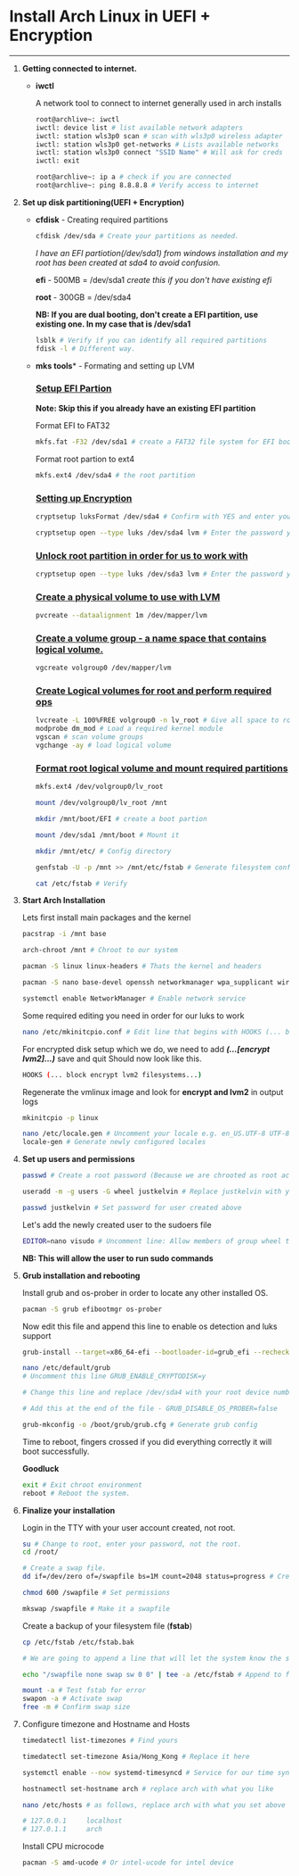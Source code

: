 # Install Arch Linux in UEFI + Encryption

---

1. **Getting connected to internet.**
   
   - **iwctl**
     
     A network tool to connect to internet generally used in arch installs
     
     ```bash
     root@archlive~: iwctl
     iwctl: device list # list available network adapters
     iwctl: station wls3p0 scan # scan with wls3p0 wireless adapter
     iwctl: station wls3p0 get-networks # Lists available networks
     iwctl: station wls3p0 connect "SSID Name" # Will ask for creds
     iwctl: exit
     
     root@archlive~: ip a # check if you are connected
     root@archlive~: ping 8.8.8.8 # Verify access to internet
     ```

2. **Set up disk partitioning(UEFI + Encryption)**
   
   - **cfdisk** - Creating required partitions
     
     ```bash
     cfdisk /dev/sda # Create your partitions as needed.
     ```
     
     *I have an EFI partiotion(/dev/sda1) from windows installation and my root has been created at sda4 to avoid confusion.*
     
     **efi** - 500MB = /dev/sda1 *create this if you don't have existing efi*
     
     **root** - 300GB = /dev/sda4
     
     **NB: If you are dual booting, don't create a EFI partition, use existing one. In my case that is /dev/sda1**
     
     ```bash
     lsblk # Verify if you can identify all required partitions
     fdisk -l # Different way.
     ```

   - **mks tools*** - Formating and setting up LVM
     
     ### <u>**Setup EFI Partion**</u>
     
     **Note: Skip this if you already have an existing EFI partition**
     
     Format EFI to FAT32
     
     ```bash
     mkfs.fat -F32 /dev/sda1 # create a FAT32 file system for EFI boot partition
     ```
     
     Format root partion to ext4
     
     ```bash
     mkfs.ext4 /dev/sda4 # the root partition
     ```

     ### <u>**Setting up Encryption**</u>
     
     ```bash
     cryptsetup luksFormat /dev/sda4 # Confirm with YES and enter your strong password.
     
     cryptsetup open --type luks /dev/sda4 lvm # Enter the password you just set up to unlock the partition.
     ```

     ### <u>**Unlock root partition in order for us to work with**</u>
     
     ```bash
     cryptsetup open --type luks /dev/sda3 lvm # Enter the password you just set up and map as lvm.
     ```
     
     ### <u>**Create a physical volume to use with LVM**</u>
     
     ```bash
     pvcreate --dataalignment 1m /dev/mapper/lvm
     ```
     
     ### <u>**Create a volume group - a name space that contains logical volume.**</u>
     
     ```bash
     vgcreate volgroup0 /dev/mapper/lvm
     ```
     
     ### <u>**Create Logical volumes for root and perform required ops**</u>
     
     ```bash
     lvcreate -L 100%FREE volgroup0 -n lv_root # Give all space to root
     modprobe dm_mod # Load a required kernel module
     vgscan # scan volume groups
     vgchange -ay # load logical volume
     ```
     
     ### <u>**Format root logical volume and mount required partitions**</u>
     
     ```bash
     mkfs.ext4 /dev/volgroup0/lv_root
     
     mount /dev/volgroup0/lv_root /mnt
     
     mkdir /mnt/boot/EFI # create a boot partion
     
     mount /dev/sda1 /mnt/boot # Mount it
     
     mkdir /mnt/etc/ # Config directory
     
     genfstab -U -p /mnt >> /mnt/etc/fstab # Generate filesystem conf and save it
     
     cat /etc/fstab # Verify 
     ```

3. **Start Arch Installation**
   
    Lets first install main packages and the kernel
   
   ```bash
   pacstrap -i /mnt base
   
   arch-chroot /mnt # Chroot to our system
   
   pacman -S linux linux-headers # Thats the kernel and headers
   
   pacman -S nano base-devel openssh networkmanager wpa_supplicant wireless_tools netctl dialog lvm2 # You need this, trust me.
   
   systemctl enable NetworkManager # Enable network service
   ```
   
    Some required editing you need in order for our luks to work
   
   ```bash
   nano /etc/mkinitcpio.conf # Edit line that begins with HOOKS (... block [here] filesystems...)
   ```
   
    For encrypted disk setup which we do, we need to add ***(...[encrypt lvm2]...)*** save and quit
    Should now look like this.
   
   ```bash
   HOOKS (... block encrypt lvm2 filesystems...)
   ```
   
    Regenerate the vmlinux image and look for **encrypt and lvm2** in output logs
   
   ```bash
   mkinitcpio -p linux
   ```
   
   ```bash
   nano /etc/locale.gen # Uncomment your locale e.g. en_US.UTF-8 UTF-8
   locale-gen # Generate newly configured locales
   ```

4. **Set up users and permissions**
   
   ```bash
   passwd # Create a root password (Because we are chrooted as root account)
   
   useradd -m -g users -G wheel justkelvin # Replace justkelvin with your desired name
   
   passwd justkelvin # Set password for user created above
   ```
   
    Let's add the newly created user to the sudoers file
   
   ```bash
   EDITOR=nano visudo # Uncomment line: Allow members of group wheel to execute any command %wheel ALL=(ALL) ALL
   ```
   
    **NB: This will allow the user to run sudo commands**

5. **Grub installation and rebooting**
   
    Install grub and os-prober in order to locate any other installed OS.
   
   ```bash
   pacman -S grub efibootmgr os-prober 
   ```
   
    Now edit this file and append this line to enable os detection and luks support
   
   ```bash
   grub-install --target=x86_64-efi --bootloader-id=grub_efi --recheck # Install grub
   
   nano /etc/default/grub 
   # Uncomment this line GRUB_ENABLE_CRYPTODISK=y
   
   # Change this line and replace /dev/sda4 with your root device number GRUB_CMDLINE_LINUX_DEFAULT="cryptdevice=/dev/sda4:volgroup0:allow-discards loglevel=3 quiet"
   
   # Add this at the end of the file - GRUB_DISABLE_OS_PROBER=false
   
   grub-mkconfig -o /boot/grub/grub.cfg # Generate grub config
   ```
   
    Time to reboot, fingers crossed if you did everything correctly it will boot successfully.
   
    **Goodluck**
   
   ```bash
   exit # Exit chroot environment
   reboot # Reboot the system.
   ```

6. **Finalize your installation**
   
    Login in the TTY with your user account created, not root.
   
   ```bash
   su # Change to root, enter your password, not the root.
   cd /root/
   
   # Create a swap file.
   dd if=/dev/zero of=/swapfile bs=1M count=2048 status=progress # Create a 2GB swap file. Change the count to your desired size
   
   chmod 600 /swapfile # Set permissions
   
   mkswap /swapfile # Make it a swapfile
   ```
   
    Create a backup of your filesystem file (**fstab**)
   
   ```bash
   cp /etc/fstab /etc/fstab.bak
   
   # We are going to append a line that will let the system know the swapfile existence
   
   echo "/swapfile none swap sw 0 0" | tee -a /etc/fstab # Append to fstab and echo
   
   mount -a # Test fstab for error
   swapon -a # Activate swap
   free -m # Confirm swap size
   ```

7. Configure timezone and Hostname and Hosts
   
   ```bash
   timedatectl list-timezones # Find yours 
   
   timedatectl set-timezone Asia/Hong_Kong # Replace it here
   
   systemctl enable --now systemd-timesyncd # Service for our time synchronization
   
   hostnamectl set-hostname arch # replace arch with what you like
   
   nano /etc/hosts # as follows, replace arch with what you set above
   
   # 127.0.0.1     localhost
   # 127.0.1.1     arch
   ```
   
    Install CPU microcode
   
   ```bash
   pacman -S amd-ucode # Or intel-ucode for intel device
   ```